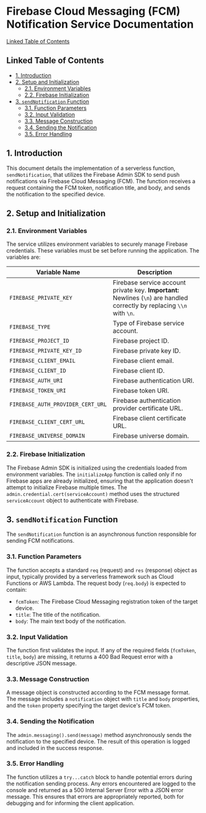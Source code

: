 # Firebase Cloud Messaging (FCM) Notification Service Documentation

[Linked Table of Contents](#linked-table-of-contents)

## Linked Table of Contents

* [1. Introduction](#1-introduction)
* [2. Setup and Initialization](#2-setup-and-initialization)
    * [2.1. Environment Variables](#21-environment-variables)
    * [2.2. Firebase Initialization](#22-firebase-initialization)
* [3. `sendNotification` Function](#3-sendnotification-function)
    * [3.1. Function Parameters](#31-function-parameters)
    * [3.2. Input Validation](#32-input-validation)
    * [3.3. Message Construction](#33-message-construction)
    * [3.4. Sending the Notification](#34-sending-the-notification)
    * [3.5. Error Handling](#35-error-handling)


## 1. Introduction

This document details the implementation of a serverless function, `sendNotification`,  that utilizes the Firebase Admin SDK to send push notifications via Firebase Cloud Messaging (FCM).  The function receives a request containing the FCM token, notification title, and body, and sends the notification to the specified device.


## 2. Setup and Initialization

### 2.1. Environment Variables

The service utilizes environment variables to securely manage Firebase credentials. These variables must be set before running the application.  The variables are:

| Variable Name                     | Description                                                                     |
|--------------------------------------|---------------------------------------------------------------------------------|
| `FIREBASE_PRIVATE_KEY`           | Firebase service account private key.  **Important:**  Newlines (`\n`) are handled correctly by replacing `\\n` with `\n`. |
| `FIREBASE_TYPE`                    | Type of Firebase service account.                                                |
| `FIREBASE_PROJECT_ID`             | Firebase project ID.                                                             |
| `FIREBASE_PRIVATE_KEY_ID`         | Firebase private key ID.                                                         |
| `FIREBASE_CLIENT_EMAIL`           | Firebase client email.                                                          |
| `FIREBASE_CLIENT_ID`              | Firebase client ID.                                                             |
| `FIREBASE_AUTH_URI`                | Firebase authentication URI.                                                      |
| `FIREBASE_TOKEN_URI`               | Firebase token URI.                                                             |
| `FIREBASE_AUTH_PROVIDER_CERT_URL` | Firebase authentication provider certificate URL.                               |
| `FIREBASE_CLIENT_CERT_URL`        | Firebase client certificate URL.                                                 |
| `FIREBASE_UNIVERSE_DOMAIN`        | Firebase universe domain.                                                       |


### 2.2. Firebase Initialization

The Firebase Admin SDK is initialized using the credentials loaded from environment variables.  The `initializeApp` function is called only if no Firebase apps are already initialized, ensuring that the application doesn't attempt to initialize Firebase multiple times.  The `admin.credential.cert(serviceAccount)` method uses the structured `serviceAccount` object to authenticate with Firebase.


## 3. `sendNotification` Function

The `sendNotification` function is an asynchronous function responsible for sending FCM notifications.

### 3.1. Function Parameters

The function accepts a standard `req` (request) and `res` (response) object as input, typically provided by a serverless framework such as Cloud Functions or AWS Lambda. The request body (`req.body`) is expected to contain:

* `fcmToken`:  The Firebase Cloud Messaging registration token of the target device.
* `title`: The title of the notification.
* `body`: The main text body of the notification.


### 3.2. Input Validation

The function first validates the input. If any of the required fields (`fcmToken`, `title`, `body`) are missing, it returns a 400 Bad Request error with a descriptive JSON message.


### 3.3. Message Construction

A message object is constructed according to the FCM message format.  The message includes a `notification` object with `title` and `body` properties, and the `token` property specifying the target device's FCM token.

### 3.4. Sending the Notification

The `admin.messaging().send(message)` method asynchronously sends the notification to the specified device. The result of this operation is logged and included in the success response.

### 3.5. Error Handling

The function utilizes a `try...catch` block to handle potential errors during the notification sending process.  Any errors encountered are logged to the console and returned as a 500 Internal Server Error with a JSON error message.  This ensures that errors are appropriately reported, both for debugging and for informing the client application.
